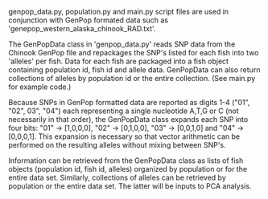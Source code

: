 genpop_data.py, population.py and main.py script files are used in conjunction with GenPop formated data such as 'genepop_western_alaska_chinook_RAD.txt'.

The GenPopData class in 'genpop_data.py' reads SNP data from the Chinook GenPop file and repackages the SNP's listed for each fish into two 'alleles' per fish. Data for each fish are packaged into a fish object containing population id, fish id and allele data. GenPopData can also return collections of alleles by population id or the entire collection. (See main.py for example code.)

Because SNPs in GenPop formatted data are reported as digits 1-4 ("01", "02", 03", "04") each representing a single nucleotide A,T,G or C (not necessarily in that order), the GenPopData class expands each SNP into four bits: "01" -> [1,0,0,0], "02" -> [0,1,0,0], "03" -> [0,0,1,0] and "04" -> [0,0,0,1]. This expansion is necessary so that vector arithmetic can be performed on the resulting alleles without mixing between SNP's.

Information can be retrieved from the GenPopData class as lists of fish objects (population id, fish id, alleles) organized by population or for the entire data set. Similarly, collections of alleles can be retrieved by population or the entire data set. The latter will be inputs to PCA analysis.
